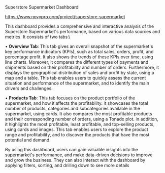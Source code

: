 Superstore Supermarket Dashboard

https://www.novypro.com/project/superstore-supermarket

This dashboard provides a comprehensive and interactive analysis of the Superstore Supermarket's performance,
based on various data sources and metrics. It consists of two tabs:\

•  __Overview Tab__: This tab gives an overall snapshot of the supermarket's key performance indicators (KPIs), such as total sales, orders, profit, and percentage profit. It also shows the trends of these KPIs over time, using line charts. 
Moreover, it compares the different types of payments and shipments based on their profitability and number of orders.
Furthermore, it displays the geographical distribution of sales and profit by state, using a map and a table. 
This tab enables users to quickly assess the current situation and performance of the supermarket, and to identify the main 
drivers and challenges.

•  __Products Tab__: This tab focuses on the product portfolio of the supermarket, and how it affects the profitability. 
It showcases the total number of products, categories and subcategories available in the supermarket, using  cards. 
It also compares the most profitable products and their corresponding number of orders, using a Tonado plot.
In addition, it highlights the most profitable, least profitable, and top-selling products, using cards and images.
This tab enables users to explore the product range and profitability, and to discover the products that have the most potential
and demand.

By using this dashboard, users can gain valuable insights into the supermarket's performance, 
and make data-driven decisions to improve and grow the business. They can also interact with the dashboard by applying filters,
sorting, and drilling down to see more details
